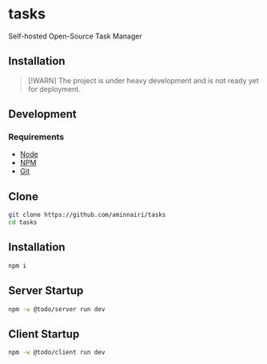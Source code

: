 # tasks

Self-hosted Open-Source Task Manager

## Installation

> [!WARN]
> The project is under heavy development and is not ready yet for deployment.

## Development

### Requirements

- [Node](https://nodejs.org)
- [NPM](https://npmjs.com)
- [Git](https://git-scm.com/)

## Clone

```bash
git clone https://github.com/aminnairi/tasks
cd tasks
```

## Installation

```bash
npm i
```

## Server Startup

```bash
npm -w @todo/server run dev
```

## Client Startup

```bash
npm -w @todo/client run dev
```